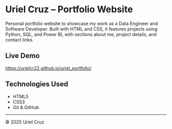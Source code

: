 # Uriel Cruz – Portfolio Website

Personal portfolio website to showcase my work as a Data Engineer and Software Developer. Built with HTML and CSS, it features projects using Python, SQL, and Power BI, with sections about me, project details, and contact links.

## Live Demo
https://urielcr22.github.io/uriel_portfolio/

## Technologies Used
- HTML5
- CSS3
- Git & GitHub

---

© 2025 Uriel Cruz

